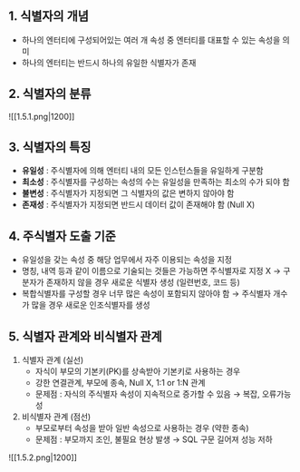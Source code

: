 ## 1. 식별자의 개념
- 하나의 엔터티에 구성되어있는 여러 개 속성 중 엔터티를 대표할 수 있는 속성을 의미
- 하나의 엔터티는 반드시 하나의 유일한 식별자가 존재

## 2. 식별자의 분류
![[1.5.1.png|1200]]

## 3. 식별자의 특징
- **유일성** : 주식별자에 의해 엔터티 내의 모든 인스턴스들을 유일하게 구분함
- **최소성** : 주식별자를 구성하는 속성의 수는 유일성을 만족하는 최소의 수가 되야 함
- **불변성** : 주식별자가 지정되면 그 식별자의 값은 변하지 않아야 함
- **존재성** : 주식별자가 지정되면 반드시 데이터 값이 존재해야 함 (Null X)

## 4. 주식별자 도출 기준
- 유일성을 갖는 속성 중 해당 업무에서 자주 이용되는 속성을 지정
- 명칭, 내역 등과 같이 이름으로 기술되는 것들은 가능하면 주식별자로 지정 X
	→ 구분자가 존재하지 않을 경우 새로운 식별자 생성 (일련번호, 코드 등)
- 복합식별자를 구성할 경우 너무 많은 속성이 포함되지 않아야 함
	→ 주식별자 개수가 많을 경우 새로운 인조식별자를 생성

## 5. 식별자 관계와 비식별자 관계
1. 식별자 관계 (실선)
	- 자식이 부모의 기본키(PK)를 상속받아 기본키로 사용하는 경우
	- 강한 연결관계, 부모에 종속, Null X, 1:1 or 1:N 관계
	- 문제점 : 자식의 주식별자 속성이 지속적으로 증가할 수 있음 → 복잡, 오류가능성
2. 비식별자 관계 (점선)
	- 부모로부터 속성을 받아 일반 속성으로 사용하는 경우 (약한 종속)
	- 문제점 : 부모까지 조인, 불필요 현상 발생 → SQL 구문 길어져 성능 저하

![[1.5.2.png|1200]]
